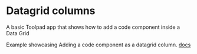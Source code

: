 # Datagrid columns

<p class="description">A basic Toolpad app that shows how to add a code component inside a Data Grid</p>

Example showcasing Adding a code component as a datagrid column. [docs](https://mui.com/toolpad/building-ui/data-grid-component/#configuring-columns)

